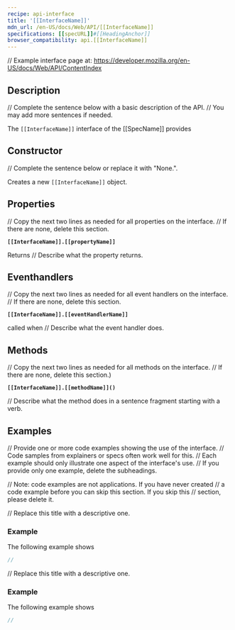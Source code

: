 ```yaml
---
recipe: api-interface
title: '[[InterfaceName]]'
mdn_url: /en-US/docs/Web/API/[[InterfaceName]]
specifications: [[specURL]]#[[HeadingAnchor]]
browser_compatibility: api.[[InterfaceName]]
---
```


// Example interface page at: https://developer.mozilla.org/en-US/docs/Web/API/ContentIndex

## Description

// Complete the sentence below with a basic description of the API.
// You may add more sentences if needed.

The `[[InterfaceName]]` interface of the [[SpecName]] provides

## Constructor

// Complete the sentence below or replace it with "None.".

Creates a new `[[InterfaceName]]` object.

## Properties

// Copy the next two lines as needed for all properties on the interface.
// If there are none, delete this section.

**`[[InterfaceName]].[[propertyName]]`**

Returns // Describe what the property returns.

## Eventhandlers

// Copy the next two lines as needed for all event handlers on the interface.
// If there are none, delete this section.

**`[[InterfaceName]].[[eventHandlerName]]`**

called when // Describe what the event handler does.

## Methods

// Copy the next two lines as needed for all methods on the interface.
// If there are none, delete this section.)

**`[[InterfaceName]].[[methodName]]()`**

// Describe what the method does in a sentence fragment starting with a verb.

## Examples

// Provide one or more code examples showing the use of the interface.
// Code samples from explainers or specs often work well for this.
// Each example should only illustrate one aspect of the interface's use. 
// If you provide only one example, delete the subheadings.

// Note: code examples are not applications. If you have never created
// a code example before you can skip this section. If you skip this
// section, please delete it.

// Replace this title with a descriptive one.

### Example

The following example shows

```js
//
```

// Replace this title with a descriptive one.

### Example

The following example shows

```js
//
```
